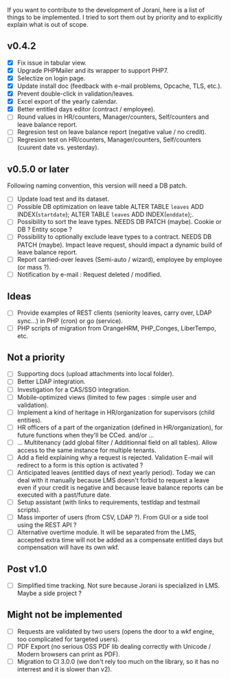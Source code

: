 If you want to contribute to the development of Jorani, here is a list of things to be implemented.
I tried to sort them out by priority and to explicitly explain what is out of scope.

## v0.4.2

- [X] Fix issue in tabular view.
- [X] Upgrade PHPMailer and its wrapper to support PHP7.
- [X] Selectize on login page.
- [X] Update install doc (feedback with e-mail problems, Opcache, TLS, etc.).
- [X] Prevent double-click in validation/leaves.
- [X] Excel export of the yearly calendar.
- [X] Better entitled days editor (contract / employee).
- [ ] Round values in HR/counters, Manager/counters, Self/counters and leave balance report.
- [ ] Regresion test on leave balance report (negative value / no credit).
- [ ] Regresion test on HR/counters, Manager/counters, Self/counters (cuurent date vs. yesterday).

## v0.5.0 or later

Following naming convention, this version will need a DB patch.

- [ ] Update load test and its dataset.
- [ ] Possible DB optimization on leave table ALTER TABLE `leaves` ADD INDEX(`startdate`); ALTER TABLE `leaves` ADD INDEX(`enddate`);.
- [ ] Possibility to sort the leave types. NEEDS DB PATCH (maybe). Cookie or DB ? Entity scope ?
- [ ] Possibility to optionally exclude leave types to a contract. NEEDS DB PATCH (maybe). Impact leave request, should impact a dynamic build of leave balance report. 
- [ ] Report carried-over leaves (Semi-auto / wizard), employee by employee (or mass ?).
- [ ] Notification by e-mail : Request deleted / modified.

## Ideas

- [ ] Provide examples of REST clients (seniority leaves, carry over, LDAP sync...) in PHP (cron) or go (service).
- [ ] PHP scripts of migration from OrangeHRM, PHP_Conges, LiberTempo, etc.

## Not a priority

- [ ] Supporting docs (upload attachments into local folder).
- [ ] Better LDAP integration.
- [ ] Investigation for a CAS/SSO integration.
- [ ] Mobile-optimized views (limited to few pages : simple user and validation).
- [ ] Implement a kind of heritage in HR/organization for supervisors (child entities).
- [ ] HR officers of a part of the organization (defined in HR/organization), for future functions when they'll be CCed. and/or ...
- [ ] ... Multitenancy (add global filter / Additionnal field on all tables). Allow access to the same instance for multiple tenants.
- [ ] Add a field explaining why a request is rejected. Validation E-mail will redirect to a form is this option is activated ?
- [ ] Anticipated leaves (entitled days of next yearly period). Today we can deal with it manually because LMS doesn't forbid to 
request a leave even if your credit is negative and because leave balance reports can be executed with a past/future date.
- [ ] Setup assistant (with links to requirements, testldap and testmail scripts).
- [ ] Mass importer of users (from CSV, LDAP ?). From GUI or a side tool using the REST API ?
- [ ] Alternative overtime module. It will be separated from the LMS, accepted extra time will not be added as a compensate entitled days but compensation will have its own wkf.

## Post v1.0

- [ ] Simplified time tracking. Not sure because Jorani is specialized in LMS. Maybe a side project ?

## Might not be implemented

- [ ] Requests are validated by two users (opens the door to a wkf engine, too complicated for targeted users).
- [ ] PDF Export (no serious OSS PDF lib dealing correctly with Unicode / Modern browsers can print as PDF).
- [ ] Migration to CI 3.0.0 (we don't rely too much on the library, so it has no interrest and it is slower than v2).

